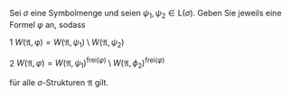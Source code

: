 Sei $\sigma$ eine Symbolmenge und seien $\psi_{1}, \psi_{2}  \in \text{L}(\sigma)$. Geben Sie jeweils eine Formel $\varphi$ an, sodass

1 $W(\mathfrak{A,\varphi}) = W(\mathfrak{A}, \psi_{1}) \setminus W(\mathfrak{A}, \psi_{2})$

2 $W(\mathfrak{A},\varphi) = W(\mathfrak{A}, \psi_{1})^{\text{frei}(\varphi)} \setminus W(\mathfrak{A}, \phi_{2})^{\text{frei}(\varphi)}$

für alle $\sigma$-Strukturen $\mathfrak{A}$ gilt.